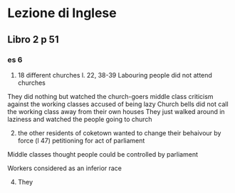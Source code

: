 # Lezione di Inglese


## Libro 2  p 51

### es 6
1. 18 different churches
l. 22, 38-39
Labouring people did not attend churches

They did nothing but watched the church-goers
middle class criticism against the working classes
accused of being lazy
Church bells did not call the working class away from their own houses
They just walked around in laziness and watched the people going to church

2. the other residents of coketown wanted to change their behaivour by force (l 47) petitioning for act of parliament

Middle classes thought people could be controlled by parliament


Workers considered as an inferior race

4. They 
<!--stackedit_data:
eyJoaXN0b3J5IjpbMTU1MDM4ODkzNSwxMDI5NTI2Mjg4XX0=
-->